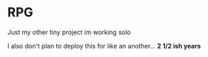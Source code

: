 # RPG

Just my other tiny project im working solo

I also don't plan to deploy this for like an another...
**2 1/2 ish years**
